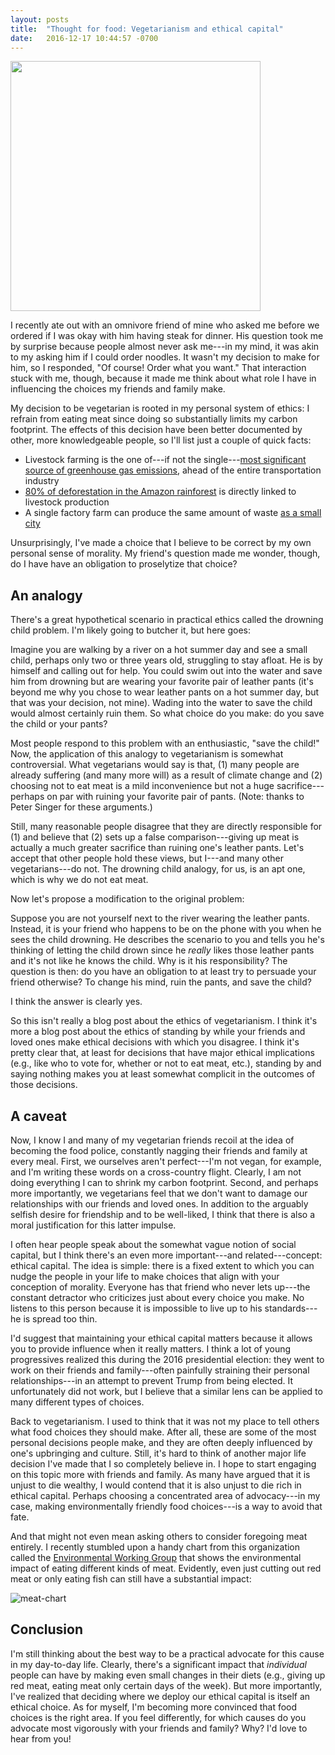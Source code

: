 ```yaml
---
layout: posts
title:  "Thought for food: Vegetarianism and ethical capital"
date:   2016-12-17 10:44:57 -0700
---
```

<img src="https://s-media-cache-ak0.pinimg.com/originals/7a/0a/1f/7a0a1f9a6f9d2bb805809dd59a1062dc.jpg" width="400">

I recently ate out with an omnivore friend of mine who asked me before we ordered if I was okay with him having steak for dinner. <!--more--> His question took me by surprise because people almost never ask me---in my mind, it was akin to my asking him if I could order noodles.  It wasn't my decision to make for him, so I responded, "Of course! Order what you want." That interaction stuck with me, though, because it made me think about what role I have in influencing the choices my friends and family make.

My decision to be vegetarian is rooted in my personal system of ethics: I refrain from eating meat since doing so substantially limits my carbon footprint. The effects of this decision have been better documented by other, more knowledgeable people, so I'll list just a couple of quick facts:

- Livestock farming is the one of---if not the single---[most significant source of greenhouse gas emissions](http://www.nybooks.com/articles/2016/05/12/humane-economy-open-the-cages/#fnr-7), ahead of the entire transportation industry
- [80% of deforestation in the Amazon rainforest](https://www.scientificamerican.com/article/meat-and-environment/) is directly linked to livestock production
- A single factory farm can produce the same amount of waste [as a small city](https://www.scientificamerican.com/article/meat-and-environment/)

 Unsurprisingly, I've made a choice that I believe to be correct by my own personal sense of morality. My friend's question made me wonder, though, do I have have an obligation to proselytize that choice?

An analogy
----------
There's a great hypothetical scenario in practical ethics called the drowning child problem. I'm likely going to butcher it, but here goes:
<div class="scenario"><p>
	Imagine you are walking by a river on a hot summer day and see a small child, perhaps only two or three years old, struggling to stay afloat. He is by himself and calling out for help. You could swim out into the water and save him from drowning but are wearing your favorite pair of leather pants (it's beyond me why you chose to wear leather pants on a hot summer day, but that was your decision, not mine). Wading into the water to save the child would almost certainly ruin them. So what choice do you make: do you save the child or your pants?
</p></div>
Most people respond to this problem with an enthusiastic, "save the child!" Now, the application of this analogy to vegetarianism is somewhat controversial. What vegetarians would say is that, (1) many people are already suffering (and many more will) as a result of climate change and (2) choosing not to eat meat is a mild inconvenience but not a huge sacrifice---perhaps on par with ruining your favorite pair of pants. (Note: thanks to Peter Singer for these arguments.) 

Still, many reasonable people disagree that they are directly responsible for (1) and believe that (2) sets up a false comparison---giving up meat is actually a much greater sacrifice than ruining one's leather pants. Let's accept that other people hold these views, but I---and many other vegetarians---do not. The drowning child analogy, for us, is an apt one, which is why we do not eat meat.

Now let's propose a modification to the original problem:

<div class="scenario"><p>
	Suppose you are not yourself next to the river wearing the leather pants. Instead, it is your friend who happens to be on the phone with you when he sees the child drowning. He describes the scenario to you and tells you he's thinking of letting the child drown since he <i>really</i> likes those leather pants and it's not like he knows the child. Why is it his responsibility? The question is then: do you have an obligation to at least try to persuade your friend otherwise? To change his mind, ruin the pants, and save the child?
</p></div>

I think the answer is clearly yes.

So this isn't really a blog post about the ethics of vegetarianism. I think it's more a blog post about the ethics of standing by while your friends and loved ones make ethical decisions with which you disagree. I think it's pretty clear that, at least for decisions that have major ethical implications (e.g., like who to vote for, whether or not to eat meat, etc.), standing by and saying nothing makes you at least somewhat complicit in the outcomes of those decisions.

A caveat
--------
Now, I know I and many of my vegetarian friends recoil at the idea of becoming the food police, constantly nagging their friends and family at every meal. First, we ourselves aren't perfect---I'm not vegan, for example, and I'm writing these words on a cross-country flight. Clearly, I am not doing everything I can to shrink my carbon footprint. Second, and perhaps more importantly, we vegetarians feel that we don't want to damage our relationships with our friends and loved ones. In addition to the arguably selfish desire for friendship and to be well-liked, I think that there is  also a moral justification for this latter impulse. 

I often hear people speak about the somewhat vague notion of social capital, but I think there's an even more important---and related---concept: ethical capital. The idea is simple: there is a fixed extent to which you can nudge the people in your life to make choices that align with your conception of morality. Everyone has that friend who never lets up---the constant detractor who criticizes just about every choice you make. No listens to this person because it is impossible to live up to his standards---he is spread too thin.

 I'd suggest that maintaining your ethical capital matters because it allows you to provide influence when it really matters. I think a lot of young progressives realized this during the 2016 presidential election: they went to work on their friends and family---often painfully straining their personal relationships---in an attempt to prevent Trump from being elected. It unfortunately did not work, but I believe that a similar lens can be applied to many different types of choices.

Back to vegetarianism. I used to think that it was not my place to tell others what food choices they should make. After all, these are some of the most personal decisions people make, and they are often deeply influenced by one's upbringing and culture. Still, it's hard to think of another major life decision I've made that I so completely believe in. I hope to start engaging on this topic more with friends and family. As many have argued that it is unjust to die wealthy, I would contend that it is also unjust to die rich in ethical capital. Perhaps choosing a concentrated area of advocacy---in my case, making environmentally friendly food choices---is a way to avoid that fate. 

And that might not even mean asking others to consider foregoing meat entirely. I recently stumbled upon a handy chart from this organization called the [Environmental Working Group](http://www.ewg.org/meateatersguide/a-meat-eaters-guide-to-climate-change-health-what-you-eat-matters/climate-and-environmental-impacts/) that shows the environmental impact of eating different kinds of meat. Evidently, even just cutting out red meat or only eating fish can still have a substantial impact:

![meat-chart](http://static.ewg.org/reports/2011/meateaters/images/green_house_proteins.jpg)

Conclusion
----------
I'm still thinking about the best way to be a practical advocate for this cause in my day-to-day life. Clearly, there's a significant impact that _individual_ people can have by making even small changes in their diets (e.g., giving up red meat, eating meat only certain days of the week). But more importantly, I've realized that deciding where we deploy our ethical capital is itself an ethical choice. As for myself, I'm becoming more convinced that food choices is the right area. If you feel differently, for which causes do you advocate most vigorously with your friends and family? Why? I'd love to hear from you!
